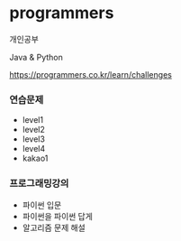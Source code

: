 # programmers
개인공부    
    
Java & Python    
    
          
https://programmers.co.kr/learn/challenges    
    
### 연습문제
* level1
* level2
* level3
* level4
* kakao1
  
### 프로그래밍강의   
* 파이썬 입문
* 파이썬을 파이썬 답게
* 알고리즘 문제 해설



